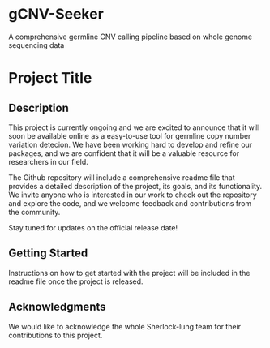 # gCNV-Seeker
 A comprehensive germline CNV calling pipeline based on whole genome sequencing data



# Project Title

## Description

This project is currently ongoing and we are excited to announce that it will soon be available online as a easy-to-use tool for germline copy number variation detecion. We have been working hard to develop and refine our packages, and we are confident that it will be a valuable resource for researchers in our field. 

The Github repository will include a comprehensive readme file that provides a detailed description of the project, its goals, and its functionality. We invite anyone who is interested in our work to check out the repository and explore the code, and we welcome feedback and contributions from the community.

Stay tuned for updates on the official release date!

## Getting Started

Instructions on how to get started with the project will be included in the readme file once the project is released.


## Acknowledgments

We would like to acknowledge the whole Sherlock-lung team for their contributions to this project.

